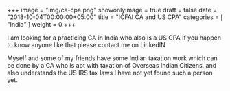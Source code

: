 +++
image = "img/ca-cpa.png"
showonlyimage = true
draft = false
date = "2018-10-04T00:00:00+05:00"
title = "ICFAI CA and US CPA"
categories = [ "India" ]
weight = 0
+++

I am looking for a practicing CA in India who also is a US CPA
If you happen to know anyone like that please contact me on LinkedIN

<!--more-->
Myself and some of my friends have some Indian taxation work which can be done 
by a CA who is apt with taxation of Overseas Indian Citizens, and also understands 
the US IRS tax laws
I have not yet found such a person yet.

